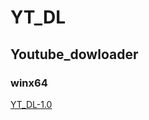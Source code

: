 # YT_DL
## Youtube_dowloader
### winx64
[YT_DL-1.0](https://github.com/Redeyes65987/YT_DL/raw/main/winx64%YT_DL-1.0.7z)
